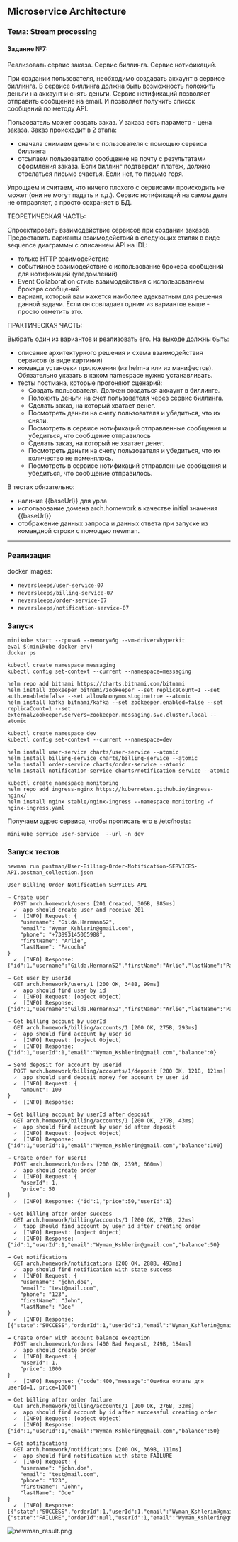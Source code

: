## Microservice Architecture
### Тема: Stream processing
#### Задание №7:

Реализовать сервис заказа. Сервис биллинга. Сервис нотификаций.

При создании пользователя, необходимо создавать аккаунт в сервисе биллинга.
В сервисе биллинга должна быть возможность положить деньги на аккаунт и снять деньги.
Сервис нотификаций позволяет отправить сообщение на email. И позволяет получить список сообщений по методу API.

Пользователь может создать заказ. У заказа есть параметр - цена заказа. Заказ происходит в 2 этапа:
- сначала снимаем деньги с пользователя с помощью сервиса биллинга
- отсылаем пользователю сообщение на почту с результатами оформления заказа. Если биллинг подтвердил платеж, должно отослаться письмо счастья. Если нет, то письмо горя.

Упрощаем и считаем, что ничего плохого с сервисами происходить не может (они не могут падать и т.д.). Сервис нотификаций на самом деле не отправляет, а просто сохраняет в БД.

ТЕОРЕТИЧЕСКАЯ ЧАСТЬ:

Спроектировать взаимодействие сервисов при создании заказов. Предоставить варианты взаимодействий в следующих стилях в виде sequence диаграммы с описанием API на IDL:
- только HTTP взаимодействие
- событийное взаимодействие с использование брокера сообщений для нотификаций (уведомлений)
- Event Collaboration cтиль взаимодействия с использованием брокера сообщений
- вариант, который вам кажется наиболее адекватным для решения данной задачи. Если он совпадает одним из вариантов выше - просто отметить это.

ПРАКТИЧЕСКАЯ ЧАСТЬ: 

Выбрать один из вариантов и реализовать его. На выходе должны быть:
- описание архитектурного решения и схема взаимодействия сервисов (в виде картинки)
- команда установки приложения (из helm-а или из манифестов). Обязательно указать в каком namespace нужно устанавливать.
- тесты постмана, которые прогоняют сценарий:
    - Создать пользователя. Должен создаться аккаунт в биллинге.
    - Положить деньги на счет пользователя через сервис биллинга.
    - Сделать заказ, на который хватает денег.
    - Посмотреть деньги на счету пользователя и убедиться, что их сняли.
    - Посмотреть в сервисе нотификаций отправленные сообщения и убедиться, что сообщение отправилось
    - Сделать заказ, на который не хватает денег.
    - Посмотреть деньги на счету пользователя и убедиться, что их количество не поменялось.
    - Посмотреть в сервисе нотификаций отправленные сообщения и убедиться, что сообщение отправилось.

В тестах обязательно:
- наличие {{baseUrl}} для урла
- использование домена arch.homework в качестве initial значения {{baseUrl}}
- отображение данных запроса и данных ответа при запуске из командной строки с помощью newman.

------------------------------------------------------------------
### Реализация

docker images:
- ```neversleeps/user-service-07```
- ```neversleeps/billing-service-07```
- ```neversleeps/order-service-07```
- ```neversleeps/notification-service-07```

### Запуск
```shell script
minikube start --cpus=6 --memory=6g --vm-driver=hyperkit
eval $(minikube docker-env)
docker ps

kubectl create namespace messaging
kubectl config set-context --current --namespace=messaging

helm repo add bitnami https://charts.bitnami.com/bitnami
helm install zookeeper bitnami/zookeeper --set replicaCount=1 --set auth.enabled=false --set allowAnonymousLogin=true --atomic
helm install kafka bitnami/kafka --set zookeeper.enabled=false --set replicaCount=1 --set externalZookeeper.servers=zookeeper.messaging.svc.cluster.local --atomic

kubectl create namespace dev
kubectl config set-context --current --namespace=dev

helm install user-service charts/user-service --atomic
helm install billing-service charts/billing-service --atomic
helm install order-service charts/order-service --atomic
helm install notification-service charts/notification-service --atomic

kubectl create namespace monitoring
helm repo add ingress-nginx https://kubernetes.github.io/ingress-nginx/
helm install nginx stable/nginx-ingress --namespace monitoring -f nginx-ingress.yaml
```

Получаем адрес сервиса, чтобы прописать его в /etc/hosts: 
```shell script
minikube service user-service  --url -n dev
```

### Запуск тестов
```shell script
newman run postman/User-Billing-Order-Notification-SERVICES-API.postman_collection.json
```
```
User Billing Order Notification SERVICES API

→ Create user
  POST arch.homework/users [201 Created, 306B, 985ms]
  ✓  app should create user and receive 201
  ✓  [INFO] Request: {
    "username": "Gilda.Hermann52",
    "email": "Wyman_Kshlerin@gmail.com",
    "phone": "+73893145065988",
    "firstName": "Arlie",
    "lastName": "Pacocha"
}
  ✓  [INFO] Response: {"id":1,"username":"Gilda.Hermann52","firstName":"Arlie","lastName":"Pacocha","email":"Wyman_Kshlerin@gmail.com","phone":"+73893145065988"}

→ Get user by userId
  GET arch.homework/users/1 [200 OK, 348B, 99ms]
  ✓  app should find user by id
  ✓  [INFO] Request: [object Object]
  ✓  [INFO] Response: {"id":1,"username":"Gilda.Hermann52","firstName":"Arlie","lastName":"Pacocha","email":"Wyman_Kshlerin@gmail.com","phone":"+73893145065988"}

→ Get billing account by userId
  GET arch.homework/billing/accounts/1 [200 OK, 275B, 293ms]
  ✓  app should find account by user id
  ✓  [INFO] Request: [object Object]
  ✓  [INFO] Response: {"id":1,"userId":1,"email":"Wyman_Kshlerin@gmail.com","balance":0}

→ Send deposit for account by userId
  POST arch.homework/billing/accounts/1/deposit [200 OK, 121B, 121ms]
  ✓  app should send deposit money for account by user id
  ✓  [INFO] Request: {
    "amount": 100
}
  ✓  [INFO] Response: 

→ Get billing account by userId after deposit
  GET arch.homework/billing/accounts/1 [200 OK, 277B, 43ms]
  ✓  app should find account by user id after deposit
  ✓  [INFO] Request: [object Object]
  ✓  [INFO] Response: {"id":1,"userId":1,"email":"Wyman_Kshlerin@gmail.com","balance":100}

→ Create order for userId
  POST arch.homework/orders [200 OK, 239B, 660ms]
  ✓  app should create order
  ✓  [INFO] Request: {
    "userId": 1,
    "price": 50
}
  ✓  [INFO] Response: {"id":1,"price":50,"userId":1}

→ Get billing after order success
  GET arch.homework/billing/accounts/1 [200 OK, 276B, 22ms]
  ✓  tapp should find account by user id after creating order
  ✓  [INFO] Request: [object Object]
  ✓  [INFO] Response: {"id":1,"userId":1,"email":"Wyman_Kshlerin@gmail.com","balance":50}

→ Get notifications
  GET arch.homework/notifications [200 OK, 288B, 493ms]
  ✓  app should find notification with state success
  ✓  [INFO] Request: {
    "username": "john.doe",
    "email": "test@mail.com",
    "phone": "123",
    "firstName": "John",
    "lastName": "Doe"
}
  ✓  [INFO] Response: [{"state":"SUCCESS","orderId":1,"userId":1,"email":"Wyman_Kshlerin@gmail.com"}]

→ Create order with account balance exception
  POST arch.homework/orders [400 Bad Request, 249B, 184ms]
  ✓  app should create order
  ✓  [INFO] Request: {
    "userId": 1,
    "price": 1000
}
  ✓  [INFO] Response: {"code":400,"message":"Ошибка оплаты для userId=1, price=1000"}

→ Get billing after order failure
  GET arch.homework/billing/accounts/1 [200 OK, 276B, 32ms]
  ✓  app should find account by id after successful creating order
  ✓  [INFO] Request: [object Object]
  ✓  [INFO] Response: {"id":1,"userId":1,"email":"Wyman_Kshlerin@gmail.com","balance":50}

→ Get notifications
  GET arch.homework/notifications [200 OK, 369B, 111ms]
  ✓  app should find notification with state FAILURE
  ✓  [INFO] Request: {
    "username": "john.doe",
    "email": "test@mail.com",
    "phone": "123",
    "firstName": "John",
    "lastName": "Doe"
}
  ✓  [INFO] Response: [{"state":"SUCCESS","orderId":1,"userId":1,"email":"Wyman_Kshlerin@gmail.com"},{"state":"FAILURE","orderId":null,"userId":1,"email":"Wyman_Kshlerin@gmail.com"}]

```
![newman_result.png](./readme.asserts/postman-results.png)
